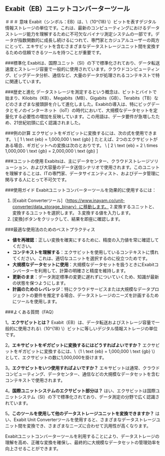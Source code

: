 ## Exabit（EB）ユニットコンバーターツール

＃＃＃ 意味
Exabit（シンボル：EB）は、\（10^{18} \）ビットを表すデジタル情報ストレージの単位です。これは、最新のコンピューティングにおけるデータストレージ能力を理解するために不可欠なバイナリ測定システムの一部です。データが指数関数的に成長し続けるにつれて、専門家とカジュアルユーザーの両方にとって、エキサビットを含むさまざまなデータストレージユニット間を変換するための信頼できるツールを持つことが重要です。

###標準化
Exabitは、国際ユニット（SI）の下で標準化されており、データ転送速度とストレージ容量で一般的に使用されています。クラウドコンピューティング、ビッグデータ分析、通信など、大量のデータが処理されるコンテキストで特に関連しています。

###歴史と進化
データストレージを測定するという概念は、ビットとバイトで始まり、Kilobits（KB）、Megabits（MB）、Gigabits（GB）、Terabits（TB）などのさまざまな接頭辞を介して進化しました。Exabitの導入は、特にビッグデータとモノのインターネット（IoT）の時代において、大規模なデータセットを定量化する必要性の増加を反映しています。この用語は、データ要件が急増したため、21世紀初頭に広く認識されました。

###例の計算
エクサビットをギガビットに変換するには、次の式を使用できます。
\ [
1 \ text {eb} = 1,000,000 \ text {gb}
\]
たとえば、2つのエクサビットがある場合、ギガビットへの変換は次のとおりです。
\ [
2 \ text {eb} = 2 \ times 1,000,000 \ text {gb} = 2,000,000 \ text {gb}
\]

###ユニットの使用
Exabitsは、主にデータセンター、クラウドストレージソリューション、および大容量のデータ送信シナリオで使用されます。このユニットを理解することは、ITの専門家、データサイエンティスト、およびデータ管理に関与する人にとって不可欠です。

###使用ガイド
Exabitユニットコンバーターツールを効果的に使用するには：
1. [Exabit Converterツール]（https://www.inayam.co/unit-converter/data_storage_binary）に移動します。
2.変換するユニットと、変換するユニットを選択します。
3.変換する値を入力します。
4. [変換]ボタンをクリックして、結果を即座に確認します。

###最適な使用法のためのベストプラクティス
-  **値を再確認**：正しい変換を確実にするために、精度の入力値を常に確認してください。
-  **コンテキストを理解する**：エクサビットを使用しているコンテキストに慣れてください。これは、適切なユニットを選択するのに役立つためです。
-  **大規模なデータセットに使用**：大規模なデータセットを扱うときにExabitコンバーターを利用して、計算の明確さと精度を維持します。
-  **更新のまま**：データ測定標準の変更に遅れずについていくため、知識が最新の状態を保つようにします。
-  **計画のためのレバレッジ**：特にクラウドサービスまたは大規模なデータプロジェクトの要件を推定する場合、データストレージのニーズを計画するためにツールを使用します。

###よくある質問（FAQ）

1。**エクサビットとは？**
Exabit（EB）は、データ転送およびストレージ容量で一般的に使用される\（10^{18} \）ビットに等しいデジタル情報ストレージの単位です。

2。**エキサビットをギガビットに変換するにはどうすればよいですか？**
エクサビットをギガビットに変換するには、\（1 \ text {eb} = 1,000,000 \ text {gb} \）として、エクサビットの数に1,000,000を掛けます。

3。**エクサビットをいつ使用すればよいですか？**
エキサビットは通常、クラウドコンピューティング、データセンター、通信などの大規模なデータセットを含むコンテキストで使用されます。

4。**国際ユニットシステムのエクサビット部分は？**
はい、エクサビットは国際ユニットシステム（SI）の下で標準化されており、データ測定の分野で広く認識されています。

5。**このツールを使用して他のデータストレージユニットを変換できますか？**
はい、Exabit Unit Converterツールを使用すると、さまざまなデータストレージユニット間を変換でき、さまざまなニーズに合わせて汎用性が高くなります。

Exabitユニットコンバーターツールを利用することにより、データストレージの理解を高め、正確な変換を確保し、最終的に大規模なデータセットの管理効率を向上させることができます。